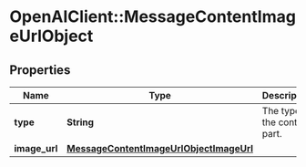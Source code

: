 # OpenAIClient::MessageContentImageUrlObject

## Properties
Name | Type | Description | Notes
------------ | ------------- | ------------- | -------------
**type** | **String** | The type of the content part. | 
**image_url** | [**MessageContentImageUrlObjectImageUrl**](MessageContentImageUrlObjectImageUrl.md) |  | 

